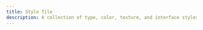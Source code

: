 ```yaml
---
title: Style Tile
description: A collection of type, color, texture, and interface styles used to explore visual options early in a digital project. Especially helpful when working with clients.
---
```


